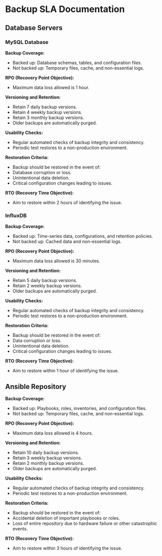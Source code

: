 # Backup SLA Documentation

## Database Servers

### MySQL Database

**Backup Coverage:**
- Backed up: Database schemas, tables, and configuration files.
- Not backed up: Temporary files, cache, and non-essential logs.

**RPO (Recovery Point Objective):**
- Maximum data loss allowed is 1 hour.

**Versioning and Retention:**
- Retain 7 daily backup versions.
- Retain 4 weekly backup versions.
- Retain 3 monthly backup versions.
- Older backups are automatically purged.

**Usability Checks:**
- Regular automated checks of backup integrity and consistency.
- Periodic test restores to a non-production environment.

**Restoration Criteria:**
- Backup should be restored in the event of:
- Database corruption or loss.
- Unintentional data deletion.
- Critical configuration changes leading to issues.

**RTO (Recovery Time Objective):**
- Aim to restore within 2 hours of identifying the issue.

### InfluxDB

**Backup Coverage:**
- Backed up: Time-series data, configurations, and retention policies.
- Not backed up: Cached data and non-essential logs.

**RPO (Recovery Point Objective):**
- Maximum data loss allowed is 30 minutes.

**Versioning and Retention:**
- Retain 5 daily backup versions.
- Retain 2 weekly backup versions.
- Older backups are automatically purged.

**Usability Checks:**
- Regular automated checks of backup integrity and consistency.
- Periodic test restores to a non-production environment.

**Restoration Criteria:**
- Backup should be restored in the event of:
- Data corruption or loss.
- Unintentional data deletion.
- Critical configuration changes leading to issues.

**RTO (Recovery Time Objective):**
- Aim to restore within 1 hour of identifying the issue.

## Ansible Repository

**Backup Coverage:**
- Backed up: Playbooks, roles, inventories, and configuration files.
- Not backed up: Temporary files, cache, and non-essential logs.

**RPO (Recovery Point Objective):**
- Maximum data loss allowed is 4 hours.

**Versioning and Retention:**
- Retain 10 daily backup versions.
- Retain 3 weekly backup versions.
- Retain 2 monthly backup versions.
- Older backups are automatically purged.

**Usability Checks:**
- Regular automated checks of backup integrity and consistency.
- Periodic test restores to a non-production environment.

**Restoration Criteria:**
- Backup should be restored in the event of:
- Accidental deletion of important playbooks or roles.
- Loss of entire repository due to hardware failure or other catastrophic events.

**RTO (Recovery Time Objective):**
- Aim to restore within 3 hours of identifying the issue.
